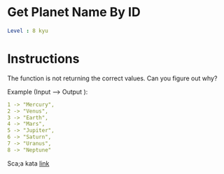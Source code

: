 # Get Planet Name By ID

```yaml
Level : 8 kyu
```


# Instructions
The function is not returning the correct values. Can you figure out why?

Example (Input --> Output ):
```yaml
1 -> "Mercury", 
2 -> "Venus", 
3 -> "Earth", 
4 -> "Mars", 
5 -> "Jupiter", 
6 -> "Saturn", 
7 -> "Uranus", 
8 -> "Neptune"
```

Sca;a kata [link](https://www.codewars.com/kata/515e188a311df01cba000003/train/scala)